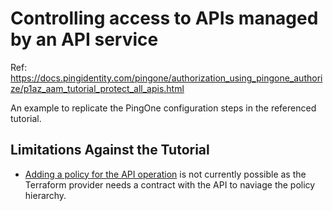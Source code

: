 # Controlling access to APIs managed by an API service

Ref: https://docs.pingidentity.com/pingone/authorization_using_pingone_authorize/p1az_aam_tutorial_protect_all_apis.html

An example to replicate the PingOne configuration steps in the referenced tutorial.

## Limitations Against the Tutorial

- [Adding a policy for the API operation](https://docs.pingidentity.com/pingone/authorization_using_pingone_authorize/p1az_aam_tutorial_create_policy_for_api_operation.html) is not currently possible as the Terraform provider needs a contract with the API to naviage the policy hierarchy.
